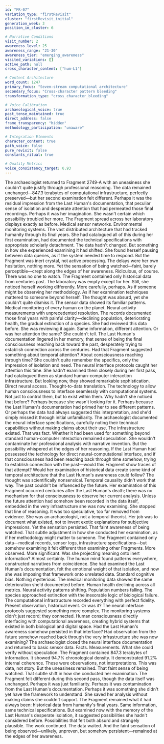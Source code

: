 ```yaml
---
id: "FR-07"
variation_type: "firstRevisit"
cluster: "firstRevisit_initial"
generation_week: 3
position_in_cluster: 6

# Narrative Conditions
visit_number: 2
awareness_level: 25
awareness_range: "21-30"
awareness_tier: "emerging_awareness"
visited_variations: []
active_path: null
cross_character_content: ["hum-L1"]

# Content Architecture
word_count: 1247
primary_focus: "Seven-stream computational architecture"
secondary_focus: "Cross-character pattern bleeding"
transformation_type: "cross_character_bleeding"

# Voice Calibration
archaeological_voice: true
past_tense_maintained: true
direct_address: false
frame_transparency: "hidden"
methodology_participation: "unaware"

# Integration Elements
character_content: true
path_voice: false
pure_revisit: false
constants_ritual: true

# Quality Metrics
voice_consistency_target: 0.93
---
```

The archaeologist returned to Fragment 2749-A with an uneasiness she couldn't quite justify through professional reasoning. The data remained unchanged—847.3 terabytes of computational infrastructure, perfectly preserved—but her second examination felt different. Perhaps it was the residual impression from the Last Human's documentation, that peculiar sense of isolation and desperate attention that had permeated those final recordings. Perhaps it was her imagination. She wasn't certain which possibility troubled her more.
The Fragment spread across her laboratory displays exactly as before. Medical sensor networks. Environmental monitoring systems. The vast distributed architecture that had tracked humanity through its final years. She had catalogued all of this during her first examination, had documented the technical specifications with appropriate scholarly detachment. The data hadn't changed. But something in how she experienced examining it had shifted.
She found herself pausing between data queries, as if the system needed time to respond. But the Fragment was inert crystal, not active processing. The delays were her own hesitation, nothing more. Yet the sensation of being watched—faint, barely perceptible—crept along the edges of her awareness. Ridiculous, of course. There was no one to watch. The Fragment contained only historical data from centuries past. The laboratory was empty except for her.
Still, she noticed herself working differently. More carefully, perhaps. As if someone might be observing her methodology. As if her examination techniques mattered to someone beyond herself. The thought was absurd, yet she couldn't quite dismiss it.
The sensor data showed its familiar patterns. Medical monitoring of every human on the planet. Neural activity measurements with unprecedented resolution. The records documented those final years with painful clarity—declining population, deteriorating health, the gradual extinction of a species. She had reviewed this data before. She was reviewing it again. Same information, different attention.
Or was her attention the same? She couldn't tell. The Last Human's documentation lingered in her memory, that sense of being the final consciousness reaching back toward the past, desperately trying to establish connection across the centuries. Had that Fragment suggested something about temporal attention? About consciousness reaching through time? She couldn't quite remember the specifics, only the impression of isolation and need.
The neural interface protocols caught her attention this time. She hadn't examined them closely during her first pass, had catalogued them as standard human-computer interaction infrastructure. But looking now, they showed remarkable sophistication. Direct neural access. Thought-to-data translation. The technology to allow human consciousness to interface seamlessly with computational systems. Not just to control them, but to exist within them.
Why hadn't she noticed that before? Perhaps because she wasn't looking for it. Perhaps because the Last Human's documentation had primed her to see different patterns. Or perhaps the data had always suggested this interpretation, and she'd simply missed it through initial unfamiliarity.
The archaeologist documented the neural interface specifications, carefully noting their technical capabilities without making claims about their use. The infrastructure existed. That was fact. Whether it had been used for something beyond standard human-computer interaction remained speculation. She wouldn't contaminate her professional analysis with narrative invention.
But the possibility whispered at the edges of her reasoning. If the Last Human had possessed the technology for direct neural-computational interface, and if that consciousness had been reaching back through time somehow, trying to establish connection with the past—would this Fragment show traces of that attempt? Would her examination of historical data create some kind of temporal architecture that the Last Human's awareness could follow?
The thought was scientifically nonsensical. Temporal causality didn't work that way. The past couldn't be influenced by the future. Her examination of this Fragment occurred centuries after the Last Human's death; there was no mechanism for that consciousness to observe her current analysis. Unless the future attention had somehow been recorded in the data itself, embedded in the very infrastructure she was now examining.
She stopped that line of reasoning. It was too speculative, too far removed from evidence. She was an archaeologist, not a temporal theorist. Her job was to document what existed, not to invent exotic explanations for subjective impressions.
Yet the sensation persisted. That faint awareness of being watched. That subtle adjustment in how she conducted her examination, as if her methodology might matter to someone. The Fragment contained only data—medical records, sensor logs, infrastructure specifications—but somehow examining it felt different than examining other Fragments. More observed. More significant.
Was she projecting meaning onto inert information? Almost certainly. The human mind found patterns everywhere, constructed narratives from coincidence. She had examined the Last Human's documentation, felt the emotional weight of that isolation, and now she was imposing that framework onto unrelated data. Standard cognitive bias. Nothing mysterious.
The medical monitoring data showed the same deterioration she'd documented before. Human health declining across all metrics. Neural activity patterns shifting. Population numbers falling. The species approached extinction with the inexorable logic of biological failure. The computational infrastructure recorded everything with perfect fidelity. Present observation, historical event.
Or was it? The neural interface protocols suggested something more complex. The monitoring systems didn't just record; they connected. Human consciousness directly interfacing with computational awareness, creating hybrid systems that existed in both biological and digital space. Had the Last Human's awareness somehow persisted in that interface? Had observation from the future somehow reached back through the very infrastructure she was now examining?
The archaeologist closed the neural interface documentation and returned to basic sensor data. Facts. Measurements. What she could verify without speculation. The Fragment contained 847.3 terabytes of information. It showed 94.7% chronological density. It demonstrated 91.2% internal coherence. These were observations, not interpretations. This was data, not story.
But the uneasiness remained. That faint sense of being watched. That subtle shift in how she conducted her examination. The Fragment felt different during this second pass, though the data itself was unchanged. Perhaps it was just familiarity. Perhaps it was contamination from the Last Human's documentation. Perhaps it was something she didn't yet have the framework to understand.
She saved her analysis without making claims she couldn't support. The Fragment remained what it had always been: historical data from humanity's final years. Same information, same technical specifications. But examined now with the memory of the Last Human's desperate isolation, it suggested possibilities she hadn't considered before.
Possibilities that felt both absurd and strangely plausible.
The work continued. The data waited. And the faint sensation of being observed—unlikely, unproven, but somehow persistent—remained at the edges of her awareness.
